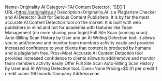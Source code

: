 Name=Originality AI
Category=['AI Content Detector', 'SEO']
URL=https://originality.ai/
Description=Originality.AI is a Plagiarism Checker and AI Detector Built for Serious Content Publishers. It is by far the most accurate AI Content Detection tool on the market. It is built with web publishers in mind and not for academia with features like Team Management (no more sharing your login) Full Site Scan (coming soon) Auto-Billing Scan History by User and an AI Writing Detection tool. It allows you to add/remove and monitor team members activity easily and provides increased confidence to your clients that content is produced by humans and is plagiarism free.
Pros=Most Accurate AI Content Detection tool provides increased confidence to clients allows to add/remove and monitor team members activity easily Offer Full Site Scan Auto-Billing Scan History by User and AI Writing Detection tool.
Cons=None
Pricing=$0.01 per credit 1 credit scans 100 words
Company Address=nan
